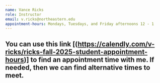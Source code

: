 ```yaml
---
name: Vance Ricks
role: Instructor
email: v.ricks@northeastern.edu
appointment-hours: Mondays, Tuesdays, and Friday afternoons 12 - 1
---
```

## You can use this link [(https://calendly.com/v-ricks/ricks-fall-2025-student-appointment-hours)] to find an appointment time with me. If needed, then we can find alternative times to meet.
